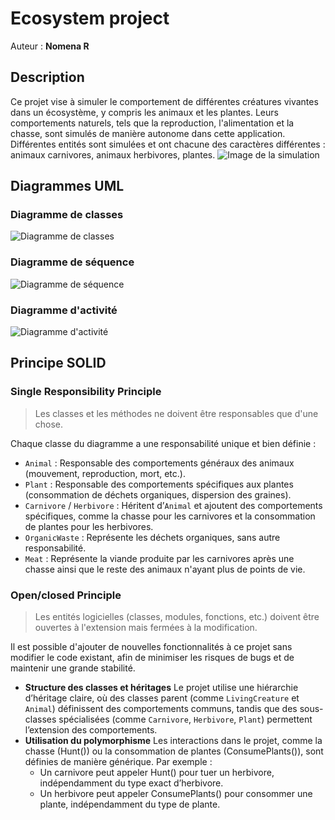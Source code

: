 # Ecosystem project 
Auteur : **Nomena R**
## Description
Ce projet vise à simuler le comportement de différentes créatures vivantes dans un écosystème, y compris les animaux et les plantes. Leurs comportements naturels, tels que la reproduction, l'alimentation et la chasse, sont simulés de manière autonome dans cette application. Différentes entités sont simulées et ont chacune des caractères différentes : animaux carnivores, animaux herbivores, plantes.
![Image de la simulation](Images/screenshot.png)
## Diagrammes UML
### Diagramme de classes
![Diagramme de classes](Diagrams/ClassDiagram.png)
### Diagramme de séquence
![Diagramme de séquence](Diagrams/SequenceDiagram.png)
### Diagramme d'activité
![Diagramme d'activité](Diagrams/ActivityDiagram.png)

## Principe SOLID
### Single Responsibility Principle
> Les classes et les méthodes ne doivent être responsables que d'une chose.

Chaque classe du diagramme a une responsabilité unique et bien définie :
- `Animal` : Responsable des comportements généraux des animaux (mouvement, reproduction, mort, etc.).
- `Plant` : Responsable des comportements spécifiques aux plantes (consommation de déchets organiques, dispersion des graines).
- `Carnivore` / `Herbivore` : Héritent d’`Animal` et ajoutent des comportements spécifiques, comme la chasse pour les carnivores et la consommation de plantes pour les herbivores.
- `OrganicWaste` : Représente les déchets organiques, sans autre responsabilité.
- `Meat` : Représente la viande produite par les carnivores après une chasse ainsi que le reste des animaux n'ayant plus de points de vie.

### Open/closed Principle
> Les entités logicielles (classes, modules, fonctions, etc.) doivent être ouvertes à l'extension mais fermées à la modification.

Il est possible d'ajouter de nouvelles fonctionnalités à ce projet sans modifier le code existant, afin de minimiser les risques de bugs et de maintenir une grande stabilité.
- **Structure des classes et héritages**
Le projet utilise une hiérarchie d’héritage claire, où des classes parent (comme `LivingCreature` et `Animal`) définissent des comportements communs, tandis que des sous-classes spécialisées (comme `Carnivore`, `Herbivore`, `Plant`) permettent l’extension des comportements.
- **Utilisation du polymorphisme**
Les interactions dans le projet, comme la chasse (Hunt()) ou la consommation de plantes (ConsumePlants()), sont définies de manière générique. Par exemple :
    - Un carnivore peut appeler Hunt() pour tuer un herbivore, indépendamment du type exact d’herbivore.
    - Un herbivore peut appeler ConsumePlants() pour consommer une plante, indépendamment du type de plante.